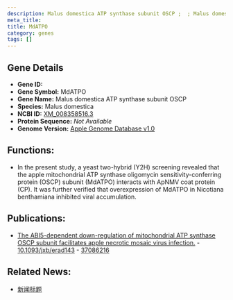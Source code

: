 ```yaml
---
description: Malus domestica ATP synthase subunit OSCP ;  ; Malus domestica
meta_title:
title: MdATPO
category: genes
tags: []
---
```


## Gene Details
- **Gene ID:**	[](https://www.maizegdb.org/gene_center/gene/)
- **Gene Symbol:** MdATPO
- **Gene Name:** Malus domestica ATP synthase subunit OSCP
- **Species:** Malus domestica
- **NCBI ID:** [ XM_008358516.3 ]()
- **Protein Sequence:** *Not Available*
- **Genome Version:** [Apple Genome Database v1.0]()

## Functions:
   - In the present study, a yeast two-hybrid (Y2H) screening revealed that the apple mitochondrial ATP synthase oligomycin sensitivity-conferring protein (OSCP) subunit (MdATPO) interacts with ApNMV coat protein (CP).  It was further verified that overexpression of MdATPO in Nicotiana benthamiana inhibited viral accumulation. 

## Publications:
   - [The ABI5-dependent down-regulation of mitochondrial ATP synthase OSCP subunit facilitates apple necrotic mosaic virus infection.]( https://academic.oup.com/jxb/article/74/14/4189/7136591?login=true#supplementary-data ) - [10.1093/jxb/erad143]( https://academic.oup.com/jxb/article/74/14/4189/7136591?login=true#supplementary-data ) - [37086216](https://pubmed.ncbi.nlm.nih.gov/37086216/)

## Related News:
   - [新闻标题](https://mp.weixin.qq.com/s/7FxYlv0ZsNsxhB3LSNn0-A)
